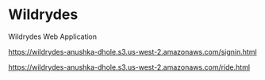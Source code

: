 # Wildrydes
Wildrydes Web Application

https://wildrydes-anushka-dhole.s3.us-west-2.amazonaws.com/signin.html

https://wildrydes-anushka-dhole.s3.us-west-2.amazonaws.com/ride.html
